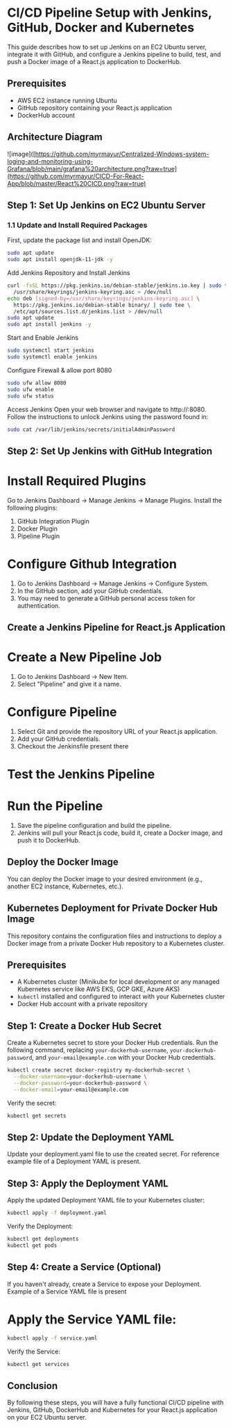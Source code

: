 # CI/CD Pipeline Setup with Jenkins, GitHub, Docker and Kubernetes

This guide describes how to set up Jenkins on an EC2 Ubuntu server, integrate it with GitHub, and configure a Jenkins pipeline to build, test, and push a Docker image of a React.js application to DockerHub.

## Prerequisites

- AWS EC2 instance running Ubuntu
- GitHub repository containing your React.js application
- DockerHub account
## Architecture Diagram
![image]([https://github.com/myrmayur/Centralized-Windows-system-loging-and-monitoring-using-Grafana/blob/main/grafana%20architecture.png?raw=true](https://github.com/myrmayur/CICD-For-React-App/blob/master/React%20CICD.png?raw=true)
## Step 1: Set Up Jenkins on EC2 Ubuntu Server

### 1.1 Update and Install Required Packages

First, update the package list and install OpenJDK:

```bash
sudo apt update
sudo apt install openjdk-11-jdk -y
```
Add Jenkins Repository and Install Jenkins
```bash
curl -fsSL https://pkg.jenkins.io/debian-stable/jenkins.io.key | sudo tee \
  /usr/share/keyrings/jenkins-keyring.asc > /dev/null
echo deb [signed-by=/usr/share/keyrings/jenkins-keyring.asc] \
  https://pkg.jenkins.io/debian-stable binary/ | sudo tee \
  /etc/apt/sources.list.d/jenkins.list > /dev/null
sudo apt update
sudo apt install jenkins -y
```
 Start and Enable Jenkins
 ```bash
sudo systemctl start jenkins
sudo systemctl enable jenkins
```
Configure Firewall & allow port 8080
```bash
sudo ufw allow 8080
sudo ufw enable
sudo ufw status
```
Access Jenkins
Open your web browser and navigate to http://<your-ec2-public-ip>:8080. Follow the instructions to unlock Jenkins using the password found in:
```bash
sudo cat /var/lib/jenkins/secrets/initialAdminPassword
```
## Step 2: Set Up Jenkins with GitHub Integration
# Install Required Plugins
Go to Jenkins Dashboard -> Manage Jenkins -> Manage Plugins.
Install the following plugins:
1. GitHub Integration Plugin
2. Docker Plugin
3. Pipeline Plugin
# Configure Github Integration
1. Go to Jenkins Dashboard -> Manage Jenkins -> Configure System.
2. In the GitHub section, add your GitHub credentials.
3. You may need to generate a GitHub personal access token for authentication.
## Create a Jenkins Pipeline for React.js Application
#  Create a New Pipeline Job
1. Go to Jenkins Dashboard -> New Item.
2. Select "Pipeline" and give it a name.
# Configure Pipeline
1. Select Git and provide the repository URL of your React.js application.
2. Add your GitHub credentials.
3. Checkout the Jenkinsfile present there
# Test the Jenkins Pipeline
# Run the Pipeline
1. Save the pipeline configuration and build the pipeline.
2. Jenkins will pull your React.js code, build it, create a Docker image, and push it to DockerHub.
## Deploy the Docker Image
 You can deploy the Docker image to your desired environment (e.g., another EC2 instance, Kubernetes, etc.).


## Kubernetes Deployment for Private Docker Hub Image

This repository contains the configuration files and instructions to deploy a Docker image from a private Docker Hub repository to a Kubernetes cluster.

## Prerequisites

- A Kubernetes cluster (Minikube for local development or any managed Kubernetes service like AWS EKS, GCP GKE, Azure AKS)
- `kubectl` installed and configured to interact with your Kubernetes cluster
- Docker Hub account with a private repository

## Step 1: Create a Docker Hub Secret

Create a Kubernetes secret to store your Docker Hub credentials. Run the following command, replacing `your-dockerhub-username`, `your-dockerhub-password`, and `your-email@example.com` with your Docker Hub credentials.

```sh
kubectl create secret docker-registry my-dockerhub-secret \
  --docker-username=your-dockerhub-username \
  --docker-password=your-dockerhub-password \
  --docker-email=your-email@example.com
```
Verify the secret:
```sh
kubectl get secrets
```
## Step 2: Update the Deployment YAML
Update your deployment.yaml file to use the created secret. For reference example file of a Deployment YAML is present.
## Step 3: Apply the Deployment YAML
Apply the updated Deployment YAML file to your Kubernetes cluster:
```sh
kubectl apply -f deployment.yaml
```
Verify the Deployment:
```sh
kubectl get deployments
kubectl get pods
```
## Step 4: Create a Service (Optional)
If you haven't already, create a Service to expose your Deployment. Example of a Service YAML file is present
# Apply the Service YAML file:
```sh
kubectl apply -f service.yaml
```
Verify the Service:
```sh
kubectl get services
```
## Conclusion
By following these steps, you will have a fully functional CI/CD pipeline with Jenkins, GitHub, DockerHub and Kubernetes for your React.js application on your EC2 Ubuntu server.
